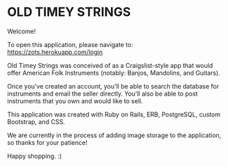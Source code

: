 # OLD TIMEY STRINGS

Welcome!

To open this application, please navigate to:  
https://zots.herokuapp.com/login

Old Timey Strings was conceived of as a Craigslist-style app that would offer American Folk Instruments (notably:  Banjos, Mandolins, and Guitars).

Once you've created an account, you'll be able to search the database for instruments and email the seller directly.   You'll also be able to post instruments that you own and would like to sell.

This application was created with Ruby on Rails, ERB, PostgreSQL, custom Bootstrap, and CSS.

We are currently in the process of adding image storage to the application, so thanks for your patience!

Happy shopping.    :)